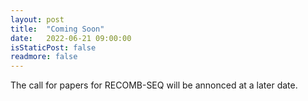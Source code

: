 ```yaml
---
layout: post
title:  "Coming Soon"
date:   2022-06-21 09:00:00
isStaticPost: false
readmore: false
---
```

The call for papers for RECOMB-SEQ will be annonced at a later date.